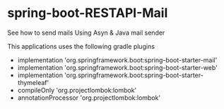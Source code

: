 # spring-boot-RESTAPI-Mail

See how to send mails Using Asyn & Java mail sender

This applications uses the following gradle plugins

- implementation 'org.springframework.boot:spring-boot-starter-mail'
- implementation 'org.springframework.boot:spring-boot-starter-web'
- implementation 'org.springframework.boot:spring-boot-starter-thymeleaf'
- compileOnly 'org.projectlombok:lombok'
- annotationProcessor 'org.projectlombok:lombok'
